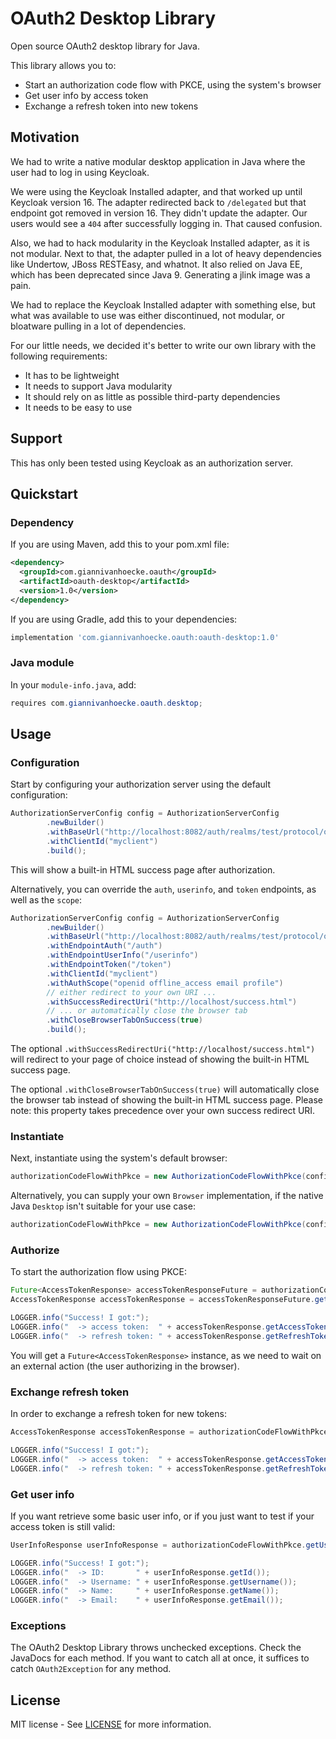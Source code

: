# OAuth2 Desktop Library

Open source OAuth2 desktop library for Java.

This library allows you to:
* Start an authorization code flow with PKCE, using the system's browser
* Get user info by access token
* Exchange a refresh token into new tokens

## Motivation

We had to write a native modular desktop application in Java where the user had to log in using Keycloak.

We were using the Keycloak Installed adapter, and that worked up until Keycloak version 16. The adapter redirected back 
to `/delegated` but that endpoint got removed in version 16. They didn't update the adapter. Our users would see a `404` 
after successfully logging in. That caused confusion.

Also, we had to hack modularity in the Keycloak Installed adapter, as it is not modular. Next to that, the adapter 
pulled in a lot of heavy dependencies like Undertow, JBoss RESTEasy, and whatnot. It also relied on Java EE, which has 
been deprecated since Java 9. Generating a jlink image was a pain.

We had to replace the Keycloak Installed adapter with something else, but what was available to use was either 
discontinued, not modular, or bloatware pulling in a lot of dependencies.

For our little needs, we decided it's better to write our own library with the following requirements:
* It has to be lightweight
* It needs to support Java modularity
* It should rely on as little as possible third-party dependencies
* It needs to be easy to use
              
## Support

This has only been tested using Keycloak as an authorization server.

## Quickstart
            
### Dependency

If you are using Maven, add this to your pom.xml file:

```xml
<dependency>
  <groupId>com.giannivanhoecke.oauth</groupId>
  <artifactId>oauth-desktop</artifactId>
  <version>1.0</version>
</dependency>
```

If you are using Gradle, add this to your dependencies:

```groovy
implementation 'com.giannivanhoecke.oauth:oauth-desktop:1.0'
```

### Java module

In your `module-info.java`, add:

```java
requires com.giannivanhoecke.oauth.desktop;
```

## Usage
         
### Configuration

Start by configuring your authorization server using the default configuration:

```java
AuthorizationServerConfig config = AuthorizationServerConfig
        .newBuilder()
        .withBaseUrl("http://localhost:8082/auth/realms/test/protocol/openid-connect")
        .withClientId("myclient")
        .build();
```

This will show a built-in HTML success page after authorization.

Alternatively, you can override the `auth`, `userinfo`, and `token` endpoints, as well as the `scope`:

```java
AuthorizationServerConfig config = AuthorizationServerConfig
        .newBuilder()
        .withBaseUrl("http://localhost:8082/auth/realms/test/protocol/openid-connect")
        .withEndpointAuth("/auth")
        .withEndpointUserInfo("/userinfo")
        .withEndpointToken("/token")
        .withClientId("myclient")
        .withAuthScope("openid offline_access email profile")
        // either redirect to your own URI ...
        .withSuccessRedirectUri("http://localhost/success.html")
        // ... or automatically close the browser tab
        .withCloseBrowserTabOnSuccess(true)
        .build();
```

The optional `.withSuccessRedirectUri("http://localhost/success.html")` will redirect to your page of choice instead of 
showing the built-in HTML success page.

The optional `.withCloseBrowserTabOnSuccess(true)` will automatically close the browser tab instead of showing the
built-in HTML success page. Please note: this property takes precedence over your own success redirect URI.
     
### Instantiate

Next, instantiate using the system's default browser:

```java
authorizationCodeFlowWithPkce = new AuthorizationCodeFlowWithPkce(config);
```

Alternatively, you can supply your own `Browser` implementation, if the native Java `Desktop` isn't suitable for your 
use case:

```java
authorizationCodeFlowWithPkce = new AuthorizationCodeFlowWithPkce(config, this::open);
```

### Authorize

To start the authorization flow using PKCE:

```java
Future<AccessTokenResponse> accessTokenResponseFuture = authorizationCodeFlowWithPkce.authorize();
AccessTokenResponse accessTokenResponse = accessTokenResponseFuture.get(5, TimeUnit.MINUTES);

LOGGER.info("Success! I got:");
LOGGER.info("  -> access token:  " + accessTokenResponse.getAccessToken());
LOGGER.info("  -> refresh token: " + accessTokenResponse.getRefreshToken());
```

You will get a `Future<AccessTokenResponse>` instance, as we need to wait on an external action 
(the user authorizing in the browser).

### Exchange refresh token
           
In order to exchange a refresh token for new tokens:

```java
AccessTokenResponse accessTokenResponse = authorizationCodeFlowWithPkce.refresh(refreshToken);

LOGGER.info("Success! I got:");
LOGGER.info("  -> access token:  " + accessTokenResponse.getAccessToken());
LOGGER.info("  -> refresh token: " + accessTokenResponse.getRefreshToken());
```

### Get user info

If you want retrieve some basic user info, or if you just want to test if your access token is still valid:

```java
UserInfoResponse userInfoResponse = authorizationCodeFlowWithPkce.getUserInfo(accessToken);

LOGGER.info("Success! I got:");
LOGGER.info("  -> ID:       " + userInfoResponse.getId());
LOGGER.info("  -> Username: " + userInfoResponse.getUsername());
LOGGER.info("  -> Name:     " + userInfoResponse.getName());
LOGGER.info("  -> Email:    " + userInfoResponse.getEmail());
```

### Exceptions   

The OAuth2 Desktop Library throws unchecked exceptions. Check the JavaDocs for each method.
If you want to catch all at once, it suffices to catch `OAuth2Exception` for any method.

## License

MIT license - See [LICENSE](LICENSE) for more information.